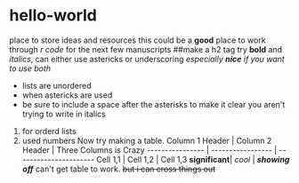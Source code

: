 # hello-world
place to store ideas and resources
this could be a **good** place to work through *r code* for the next few manuscripts
##make a h2 tag
try __bold__ and _italics_, can either use astericks or underscoring _especially **nice** if you want to use both_
* lists are unordered
* when astericks are used
* be sure to include a space after the asterisks to make it clear you aren't trying to write in italics
1. for orderd lists
2. used numbers
Now try making a table.
Column 1 Header | Column 2 Header | Three Columns is Crazy
---------------- | ----------------- | ----------------------
Cell 1,1 | Cell 1,2 | Cell 1,3
**significant**| *cool* | **_showing off_**
can't get table to work. 
~~but i can cross things out~~
